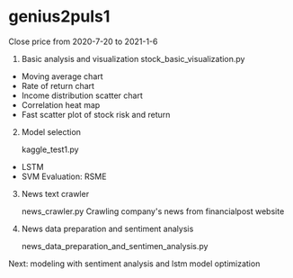 # genius2puls1

Close price from 2020-7-20 to 2021-1-6

1. Basic analysis and visualization
  stock_basic_visualization.py
  - Moving average chart
  - Rate of return chart
  - Income distribution scatter chart
  - Correlation heat map
  - Fast scatter plot of stock risk and return
2. Model selection

    kaggle_test1.py
  - LSTM
  - SVM
    Evaluation: RSME
3. News text crawler

    news_crawler.py
    Crawling company's news from financialpost website
4. News data preparation and sentiment analysis

    news_data_preparation_and_sentimen_analysis.py

Next: modeling with sentiment analysis and lstm model optimization
